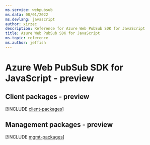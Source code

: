 ```yaml
---
ms.service: webpubsub
ms.data: 08/01/2022
ms.devlang: javascript
author: xirzec
description: Reference for Azure Web PubSub SDK for JavaScript
title: Azure Web PubSub SDK for JavaScript
ms.topic: reference
ms.author: jeffish
---
```

# Azure Web PubSub SDK for JavaScript - preview

## Client packages - preview
[!INCLUDE [client-packages](web-pubsub-client-index.md)]
## Management packages - preview
[!INCLUDE [mgmt-packages](web-pubsub-mgmt-index.md)]